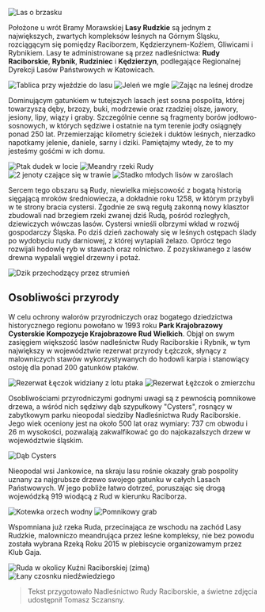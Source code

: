 ![Las o brzasku](las_1)

Położone u wrót Bramy Morawskiej **Lasy Rudzkie** są jednym z największych,
zwartych kompleksów leśnych na Górnym Śląsku, rozciągącym się pomiędzy
Raciborzem, Kędzierzynem-Koźlem, Gliwicami i Rybnikiem. Lasy te administrowane
są przez nadleśnictwa: **Rudy Raciborskie**, **Rybnik**, **Rudziniec** i
**Kędzierzyn**, podlegające Regionalnej Dyrekcji Lasów Państwowych w Katowicach.

![Tablica przy wjeździe do lasu](nadlesnictwo_tablica)
![Jeleń we mgle](jelen)
![Zając na leśnej drodze](zajac)

Dominującym gatunkiem w tutejszych lasach jest sosna pospolita, której
towarzyszą dęby, brzozy, buki, modrzewie oraz rzadziej olsze, jawory, jesiony,
lipy, wiązy i graby. Szczególnie cenne są fragmenty borów jodłowo-sosnowych, w
których sędziwe i ostatnie na tym terenie jodły osiągnęły ponad 250 lat.
Przemierzając kilometry ścieżek i duktów leśnych, nierzadko napotkamy jelenie,
daniele, sarny i dziki. Pamiętajmy wtedy, że to my jesteśmy gośćmi w ich domu.

![Ptak dudek w locie](dudek)
![Meandry rzeki Rudy](meandry)
![2 jenoty czające się w trawie](jenoty)
![Stadko młodych lisów w zaroślach](lisy)

Sercem tego obszaru są Rudy, niewielka miejscowość z bogatą historią sięgającą
mroków średniowiecza, a dokładnie roku 1258, w którym przybyli w te strony
bracia cystersi. Zgodnie ze swą regułą zakonną nowy klasztor zbudowali nad
brzegiem rzeki zwanej dziś Rudą, pośród rozległych, dziewiczych wówczas lasów.
Cystersi wnieśli olbrzymi wkład w rozwój gospodarczy Śląska. Po dziś dzień
zachowały się w leśnych ostępach ślady po wydobyciu rudy darniowej, z której
wytapiali żelazo. Oprócz tego rozwijali hodowlę ryb w stawach oraz rolnictwo. Z
pozyskiwanego z lasów drewna wypalali węgiel drzewny i potaż.

![Dzik przechodzący przez strumień](dzik)

## Osobliwości przyrody

W celu ochrony walorów przyrodniczych oraz bogatego dziedzictwa historycznego
regionu powołano w 1993 roku **Park Krajobrazowy Cysterskie Kompozycje
Krajobrazowe Rud Wielkich**. Objął on swym zasięgiem większość lasów nadleśnictw
Rudy Raciborskie i Rybnik, w tym największy w województwie rezerwat przyrody
Łężczok, słynący z malowniczych stawów wykorzystywanych do hodowli karpia i
stanowiący ostoję dla ponad 200 gatunków ptaków.

![Rezerwat Łęczok widziany z lotu ptaka](lezczok_1)
![Rezerwat Łężczok o zmierzchu](lezczok_2)

Osobliwościami przyrodniczymi godnymi uwagi są z pewnością pomnikowe drzewa, a
wśród nich sędziwy dąb szypułkowy "Cysters", rosnący w zabytkowym parku
nieopodal siedziby Nadleśnictwa Rudy Raciborskie. Jego wiek oceniony jest na
około 500 lat oraz wymiary: 737 cm obwodu i 26 m wysokości, pozwalają
zakwalfikować go do najokazalszych drzew w województwie śląskim.

![Dąb Cysters](cysters_1)

Nieopodal wsi Jankowice, na skraju lasu rośnie okazały grab pospolity uznany za
najgrubsze drzewo swojego gatunku w całych Lasach Państwowych. W jego pobliże
łatwo dotrzeć, poruszając się drogą wojewódzką 919 wiodącą z Rud w kierunku
Raciborza.

![Kotewka orzech wodny](kotewka)
![Pomnikowy grab](grab_1)

Wspomniana już rzeka Ruda, przecinająca ze wschodu na zachód Lasy Rudzkie,
malowniczo meandrująca przez leśne kompleksy, nie bez powodu została wybrana
Rzeką Roku 2015 w plebiscycie organizowamym przez Klub Gaja.

![Ruda w okolicy Kuźni Raciborskiej (zimą)](ruda_w_kuzni)
![Łany czosnku niedźwiedziego](czosnek_niedzwiedzi)

> Tekst przygotowało Nadleśnictwo Rudy Raciborskie, a świetne zdjęcia udostępnił
> Tomasz Sczansny.
